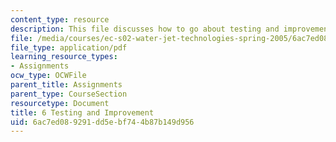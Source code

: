 ```yaml
---
content_type: resource
description: This file discusses how to go about testing and improvement of the design.
file: /media/courses/ec-s02-water-jet-technologies-spring-2005/6ac7ed089291dd5ebf744b87b149d956_MITEC_S02S05_6_testing.pdf
file_type: application/pdf
learning_resource_types:
- Assignments
ocw_type: OCWFile
parent_title: Assignments
parent_type: CourseSection
resourcetype: Document
title: 6 Testing and Improvement
uid: 6ac7ed08-9291-dd5e-bf74-4b87b149d956
---
```

